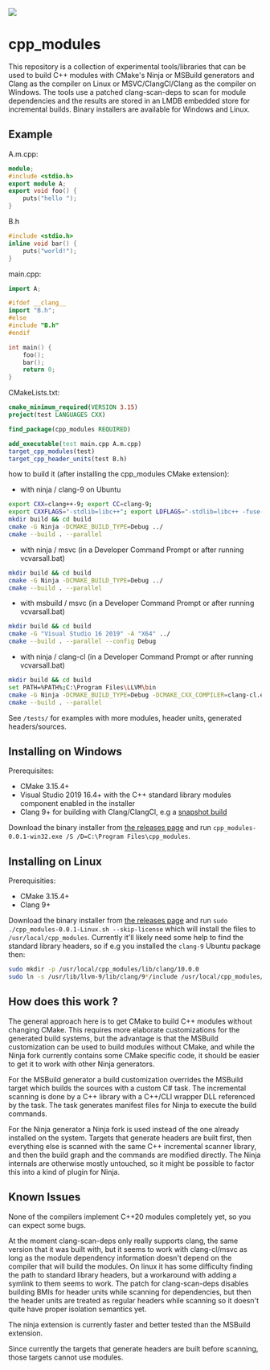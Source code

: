 ![](https://github.com/stevencpp/cpp_modules/workflows/CI/badge.svg)

# cpp_modules

This repository is a collection of experimental tools/libraries that can be used to build C++ modules with CMake's Ninja or MSBuild generators and Clang as the compiler on Linux or MSVC/ClangCl/Clang as the compiler on Windows. The tools use a patched clang-scan-deps to scan for module dependencies and the results are stored in an LMDB embedded store for incremental builds. Binary installers are available for Windows and Linux.

## Example

A.m.cpp:
```c++
module;
#include <stdio.h>
export module A;
export void foo() {
	puts("hello ");
}
```
B.h
```c++
#include <stdio.h>
inline void bar() {
	puts("world!");
}
```
main.cpp:
```c++
import A;

#ifdef __clang__
import "B.h";
#else
#include "B.h"
#endif

int main() {
	foo();
	bar();
	return 0;
}
```
CMakeLists.txt:
```cmake
cmake_minimum_required(VERSION 3.15)
project(test LANGUAGES CXX)

find_package(cpp_modules REQUIRED)

add_executable(test main.cpp A.m.cpp)
target_cpp_modules(test)
target_cpp_header_units(test B.h)
```
how to build it (after installing the cpp_modules CMake extension):
* with ninja / clang-9 on Ubuntu
```bash
export CXX=clang++-9; export CC=clang-9;
export CXXFLAGS="-stdlib=libc++"; export LDFLAGS="-stdlib=libc++ -fuse-ld=lld";
mkdir build && cd build
cmake -G Ninja -DCMAKE_BUILD_TYPE=Debug ../
cmake --build . --parallel
```
* with ninja / msvc (in a Developer Command Prompt or after running vcvarsall.bat)
``` bash
mkdir build && cd build
cmake -G Ninja -DCMAKE_BUILD_TYPE=Debug ../
cmake --build . --parallel
```
* with msbuild / msvc (in a Developer Command Prompt or after running vcvarsall.bat)
```bash
mkdir build && cd build
cmake -G "Visual Studio 16 2019" -A "X64" ../
cmake --build . --parallel --config Debug
```
* with ninja / clang-cl (in a Developer Command Prompt or after running vcvarsall.bat)
```bash
mkdir build && cd build
set PATH=%PATH%;C:\Program Files\LLVM\bin
cmake -G Ninja -DCMAKE_BUILD_TYPE=Debug -DCMAKE_CXX_COMPILER=clang-cl.exe ../
cmake --build . --parallel
```
See `/tests/` for examples with more modules, header units, generated headers/sources.

## Installing on Windows

Prerequisites:

* CMake 3.15.4+
* Visual Studio 2019 16.4+ with the C++ standard library modules component enabled in the installer
* Clang 9+ for building with Clang/ClangCl, e.g a [snapshot build](https://llvm.org/builds/)

Download the binary installer from [the releases page](https://github.com/stevencpp/cpp_modules/releases) and run `cpp_modules-0.0.1-win32.exe /S /D=C:\Program Files\cpp_modules`.

## Installing on Linux

Prerequisities:

* CMake 3.15.4+
* Clang 9+

Download the binary installer from [the releases page](https://github.com/stevencpp/cpp_modules/releases) and run `sudo ./cpp_modules-0.0.1-Linux.sh --skip-license` which will install the files to `/usr/local/cpp_modules`. Currently it'll likely need some help to find the standard library headers, so if e.g you installed the `clang-9` Ubuntu package then:
```bash
sudo mkdir -p /usr/local/cpp_modules/lib/clang/10.0.0
sudo ln -s /usr/lib/llvm-9/lib/clang/9*/include /usr/local/cpp_modules/lib/clang/10.0.0/include
```

## How does this work ?

The general approach here is to get CMake to build C++ modules without changing CMake. This requires more elaborate customizations for the generated build systems, but the advantage is that the MSBuild customization can be used to build modules without CMake, and while the Ninja fork currently contains some CMake specific code, it should be easier to get it to work with other Ninja generators.

For the MSBuild generator a build customization overrides the MSBuild target which builds the sources with a custom C# task. The incremental scanning is done by a C++ library with a C++/CLI wrapper DLL referenced by the task. The task generates manifest files for Ninja to execute the build commands.

For the Ninja generator a Ninja fork is used instead of the one already installed on the system. Targets that generate headers are built first, then everything else is scanned with the same C++ incremental scanner library, and then the build graph and the commands are modified directly. The Ninja internals are otherwise mostly untouched, so it might be possible to factor this into a kind of plugin for Ninja.

## Known Issues

None of the compilers implement C++20 modules completely yet, so you can expect some bugs.

At the moment clang-scan-deps only really supports clang, the same version that it was built with, but it seems to work with clang-cl/msvc as long as the module dependency information doesn't depend on the compiler that will build the modules. On linux it has some difficulty finding the path to standard library headers, but a workaround with adding a symlink to them seems to work. The patch for clang-scan-deps disables building BMIs for header units while scanning for dependencies, but then the header units are treated as regular headers while scanning so it doesn't quite have proper isolation semantics yet.

The ninja extension is currently faster and better tested than the MSBuild extension.

Since currently the targets that generate headers are built before scanning, those targets cannot use modules.